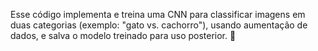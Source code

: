 Esse código implementa e treina uma CNN para classificar imagens em duas categorias (exemplo: "gato vs. cachorro"), usando aumentação de dados, e salva o modelo treinado para uso posterior. 🚀
